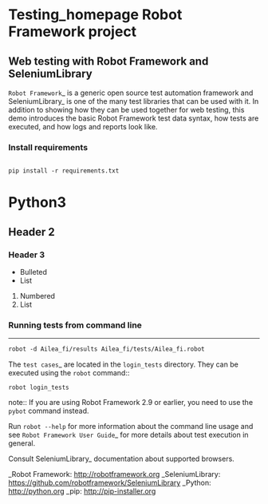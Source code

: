 # Testing_homepage Robot Framework project

## Web testing with Robot Framework and SeleniumLibrary

`Robot Framework`_ is a generic open source test automation framework and
SeleniumLibrary_ is one of the many test libraries that can be used with
it. In addition to showing how they can be used together for web testing,
this demo introduces the basic Robot Framework test data syntax, how tests
are executed, and how logs and reports look like.


### Install requirements



```markdow

pip install -r requirements.txt

```
# Python3
## Header 2
### Header 3

- Bulleted
- List

1. Numbered
2. List

### Running tests from command line
-------------
```markdown
robot -d Ailea_fi/results Ailea_fi/tests/Ailea_fi.robot
```

The `test cases`_ are located in the ``login_tests`` directory. They can be
executed using the ``robot`` command::

    robot login_tests

note:: If you are using Robot Framework 2.9 or earlier, you need to
          use the ``pybot`` command instead.


Run ``robot --help`` for more information about the command line usage and see
`Robot Framework User Guide`_ for more details about test execution in general.




Consult SeleniumLibrary_ documentation about supported browsers.

_Robot Framework: http://robotframework.org
_SeleniumLibrary: https://github.com/robotframework/SeleniumLibrary
_Python: http://python.org
_pip: http://pip-installer.org
